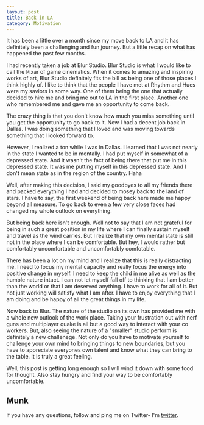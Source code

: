```yaml
---
layout: post
title: Back in LA
category: Motivation
---
```


It has been a little over a month since my move back to LA and it has definitely been a challenging and
fun journey.  But a little recap on what has happened the past few months.

I had recently taken a job at Blur Studio.  Blur Studio is what I would like to call the Pixar of game
cinematics.  When it comes to amazing and inspiring works of art, Blur Studio definitely fits the bill as
being one of those places I think highly of.  I like to think that the people I have met at Rhythm and
Hues were my saviors in some way.  One of them being the one that actually decided to hire me and
bring me out to LA in the first place.  Another one who remembered me and gave me an opportunity to
come back.

The crazy thing is that you don't know how much you miss something until you get the opportunity to go
back to it.  Now I had a decent job back in Dallas.  I was doing something that I loved and was moving
towards something that I looked forward to.

However,  I realized a ton while I was in Dallas.  I learned that I was not nearly in the state I wanted
to be in mentally.  I had put myself in somewhat of a depressed state.  And it wasn't the fact of being
there that put me in this depressed state.  It was me putting myself in this depressed state.  And
I don't mean state as in the region of the country.  Haha

Well, after making this decision,  I said my goodbyes to all my friends there and packed everything I
had and decided to mosey back to the land of stars.  I have to say, the first weekend of being back here
made me happy beyond all measure.  To go back to even a few very close faces had changed my whole outlook
on everything.

But being back here isn't enough.  Well not to say that I am not grateful for being in such a great
position in my life where I can finally sustain myself and travel as the wind carries.  But I realize
that my own mental state is still not in the place where I can be comfortable.  But hey, I would rather
but comfortably uncomfortable and uncomfortably comfotable.

There has been a lot on my mind and I realize that this is really distracting me.  I need to focus my
mental capacity and really focus the energy into positive change in myself.  I need to keep the child
in me alive as well as the humble nature intact.  I can not let myself fall off to thinking that I am
better than the world or that I am deserved anything.  I have to work for all of it.  But not just working
will satisfy what I am after.  I have to enjoy everything that I am doing and be happy of all the great
things in my life.

Now back to Blur.  The nature of the studio on its own has provided me with a whole new outlook of the work
place.  Taking your frustration out with nerf guns and multiplayer quake is all but a good way to interact
with your co workers.  But, also seeing the nature of a "smaller" studio perform is definitely a new
challenege.  Not only do you have to motivate yourself to challenge your own mind to bringing things
to new boundaries, but you have to appreciate everyones own talent and know what they can bring to
the table.  It is truly a great feeling.

Well, this post is getting long enough so I will wind it down with some food for thought.  Also stay hungry
and find your way to be comfortably uncomfortable.

Munk
---

If you have any questions, follow and ping me on Twitter- I'm
[twitter].

[twitter]: https://twitter.com/stephenmunklu

